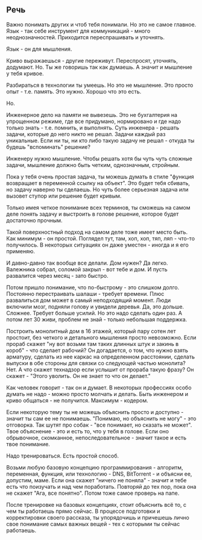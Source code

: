 ## Речь

Важно понимать других и чтоб тебя понимали. Но это не самое главное.
Язык - так себе инструмент для коммуникаций - много неоднозначностей. Приходится переспрашивать и уточнять.

Язык - он для мышления.

Криво выражаешься - другие переживут. Переспросят, уточнять, додумают. Но. 
Ты же говоришь так как думаешь. А значит и мышление у тебя кривое.

Разбираться в технологии ты умеешь. Но это не мышление. Это просто опыт - т.е. память. Это нужно. Хорошо что это есть.

Но.

Инженерное дело на памяти не вывезешь. Это не бухгалтерия на упрощенном режиме, где все придумано, 
нормировано и где надо только знать - т.е. помнить, и выполнять. 
Суть инженера - решать задачи, которые до него никто не решал. Задачи каждый раз уникальные. 
Если ни ты, ни кто либо такую задачу не решал - откуда ты будешь "вспоминать" решение?

Инженеру нужно мышление. Чтобы решать хотя бы чуть чуть сложные задачи, мышление должно быть четким, 
однозначным, стройным.

Пока у тебя очень простая задача, ты можешь думать в стиле "функция возвращает в переменной ссылку на объект". 
Это будет тебя сбивать, но задачу наверно ты сделаешь. 
Но чуть более серьезная задача или вызовет ступор или решение будет кривым.

Только имея четкое понимание всех терминов, ты сможешь на самом деле понять задачу и выстроить в голове решение, 
которое будет достаточно прочным.

Такой поверхностный подход на самом деле тоже имеет место быть. 
Как минимум - он простой. Поглядел тут, там, хоп, хоп, тяп, ляп - что-то получилось. 
В некоторых ситуациях он даже уместен - иногда и я его применяю.

И давно-давно так вообще все делали. Дом нужен? Да легко. Валежника собрал, соломой закрыл - вот тебе и дом. 
И пусть развалится через месяц - зато быстро.

Потом пришло понимание, что по-быстрому - это слишком долго. Постоянно перестраивать шалаши - требует времени. 
Плюс развалиться дом может в самый неподходящий момент. Люди включили мозг, подняли голову и увидели деревья. 
Да, это дольше. Сложнее. Требует больше усилий. Но это надо сделать один раз. А потом лет 30 живи, 
проблем не знай - только небольшая поддержка.

Построить монолитный дом в 16 этажей, который пару сотен лет простоит, без четкого и детального мышления 
просто невозможно. Если прораб скажет "ну вот возьми там таких длинных штук и закинь в короб" - что сделает рабочий? 
Он догадается, о том, что нужно взять арматуру, сделать из нее каркас на определенном расстоянии, 
сделать выпуски в обе стороны для связки со следующей частью монолита? Нет. 
А что скажет технадзор если услышит от прораба такую фразу? Он скажет - "Этого уволить. Он не знает то что он делает."

Как человек говорит - так он и думает. В некоторых профессиях особо думать не надо - можно просто молчать и делать. 
Быть инженером и криво общаться - не получится. Максимум - кодером.


Если некоторую тему ты не можешь объяснить просто и доступно - значит ты сам ее не понимаешь. 
"Понимаю, но объяснить не могу" - это отговорка. Так шутят про собак - "все понимает, но сказать не может".
Твое объяснение - это и есть то, что у тебя в голове. Если оно обрывочное, скомканное, непоследовательное -
значит такое и есть твое понимание.

Надо тренироваться. Есть простой способ.

Возьми любую базовую концепцию программирования - алгоритм, переменная, функция, 
или технологию - DNS, BitTorrent - и объясни ее, допустим, маме. 
Если она скажет "ничего не поняла" - значит и тебе есть что поизучать и над чем поработать. 
Повторяй до тех пор, пока она не скажет "Ага, все понятно". Потом тоже самое проверь на папе. 

После тренировке на базовых концепциях, стоит объяснить всё то, с чем ты работаешь прямо сейчас.
В процессе подготовки и корректировки своего рассказа, ты упорядочишь и причешешь лично свое
понимание самых важных вещей - тех с которыми ты сейчас работаешь.
